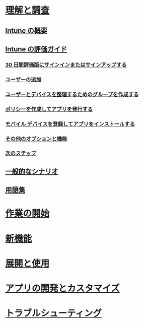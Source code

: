 # [理解と調査](introduction-to-microsoft-intune.md)
## [Intune の概要](introduction-to-microsoft-intune.md)
## [Intune の評価ガイド](get-started-with-a-30-day-trial-of-microsoft-intune.md)
### [30 日間評価版にサインインまたはサインアップする](get-started-with-a-30-day-trial-of-microsoft-intune-step-1.md)
### [ユーザーの追加](get-started-with-a-30-day-trial-of-microsoft-intune-step-2.md)
### [ユーザーとデバイスを整理するためのグループを作成する](get-started-with-a-30-day-trial-of-microsoft-intune-step-3.md)
### [ポリシーを作成してアプリを発行する](get-started-with-a-30-day-trial-of-microsoft-intune-step-4.md)
### [モバイル デバイスを登録してアプリをインストールする](get-started-with-a-30-day-trial-of-microsoft-intune-step-5.md)
### [その他のオプションと機能](get-started-with-a-30-day-trial-of-microsoft-intune-step-6.md)
### [次のステップ](get-started-with-a-30-day-trial-of-microsoft-intune-step-7.md)
## [一般的なシナリオ](common-ways-to-use-intune.md)
## [用語集](intune-glossary.md)

# [作業の開始](/intune/get-started/what-to-know-before-you-start-microsoft-intune)
# [新機能](/intune/whats-new/whats-new-in-microsoft-intune)
<!-- # [Plan and Design](/intune/plan-design/ways-to-do-enterprise-mobility) -->
# [展開と使用](/intune/deploy-use/overview-of-device-and-app-lifecycles-in-microsoft-intune)
# [アプリの開発とカスタマイズ](/intune/develop/intune-app-sdk)
# [トラブルシューティング](/intune/troubleshoot/general-troubleshooting-tips-for-microsoft-intune)


<!--HONumber=Sep16_HO5-->


